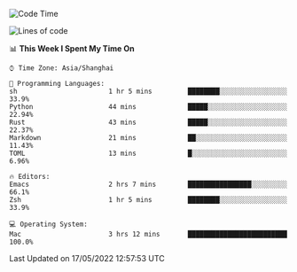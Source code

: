 <!--START_SECTION:waka-->
![Code Time](http://img.shields.io/badge/Code%20Time-711%20hrs%2018%20mins-blue)

![Lines of code](https://img.shields.io/badge/From%20Hello%20World%20I%27ve%20Written-22%20Thousand%20lines%20of%20code-blue)

📊 **This Week I Spent My Time On** 

```text
⌚︎ Time Zone: Asia/Shanghai

💬 Programming Languages: 
sh                       1 hr 5 mins         ████████░░░░░░░░░░░░░░░░░   33.9% 
Python                   44 mins             █████░░░░░░░░░░░░░░░░░░░░   22.94% 
Rust                     43 mins             █████░░░░░░░░░░░░░░░░░░░░   22.37% 
Markdown                 21 mins             ██░░░░░░░░░░░░░░░░░░░░░░░   11.43% 
TOML                     13 mins             █░░░░░░░░░░░░░░░░░░░░░░░░   6.96%

🔥 Editors: 
Emacs                    2 hrs 7 mins        ████████████████░░░░░░░░░   66.1% 
Zsh                      1 hr 5 mins         ████████░░░░░░░░░░░░░░░░░   33.9%

💻 Operating System: 
Mac                      3 hrs 12 mins       █████████████████████████   100.0%

```


 Last Updated on 17/05/2022 12:57:53 UTC
<!--END_SECTION:waka-->

